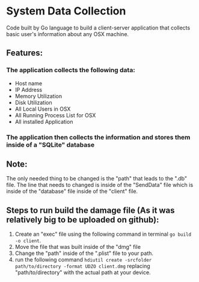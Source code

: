 # System Data Collection
Code built by Go language to build a client-server application that collects basic user's information about any OSX machine.

## Features:
### The application collects the following data: 
* Host name
* IP Address
* Memory Utilization
* Disk Utilization
* All Local Users in OSX
* All Running Process List for OSX 
* All installed Application

### The application then collects the information and stores them inside of a "SQLite" database

## Note: 
The only needed thing to be changed is the "path" that leads to the ".db" file.
The line that needs to changed is inside of the "SendData" file which is inside of the "database" file inside of the "client" file.

## Steps to run build the damage file (As it was relatively big to be uploaded on github):
1. Create an "exec" file using the following command in terminal `go build -o client`.
2. Move the file that was built inside of the "dmg" file
3. Change the "path" inside of the ".plist" file to your path.
4. run the following command `hdiutil create -srcfolder path/to/directory -format UDZO client.dmg` replacing "path/to/directory" with the actual path at your device.



